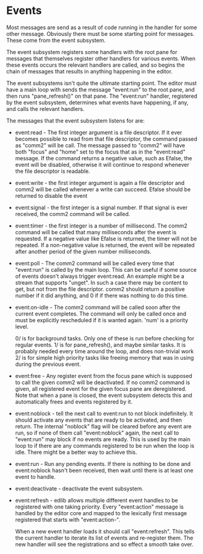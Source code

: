 # Events

Most messages are send as a result of code running in the handler for
some other message.  Obviously there must be some starting point for
messages.  These come from the event subsystem.

The event subsystem registers some handlers with the root pane for
messages that themselves register other handlers for various events.
When these events occurs the relevant handlers are called, and so begins
the chain of messages that results in anything happening in the editor.

The event subsystems isn't quite the ultimate starting point.  The
editor must have a main loop with sends the message "event:run" to the
root pane, and then runs "pane_refresh()" on that pane.  The "event:run"
handler, registered by the event subsystem, determines what events have
happening, if any, and calls the relevant handlers.

The messages that the event subsystem listens for are:

- event:read - The first integer argument is a file descriptor.  If it
  ever becomes possible to read from that file descriptor, the command
  passed as "comm2" will be call.  The message passed to "comm2" will
  have both "focus" and "home" set to the focus that as in the
  "event:read" message.  If the command returns a negative value, such
  as Efalse, the event will be disabled, otherwise it will continue to
  respond whenever the file descriptor is readable.

- event:write - the first integer argument is again a file descriptor
  and comm2 will be called whenever a write can succeed.  Efalse should
  be returned to disable the event

- event:signal - the first integer is a signal number.  If that signal
  is ever received, the comm2 command will be called.

- event:timer - the first integer is a number of millisecond.  The comm2
  command will be called that many milliseconds after the event is
  requested. If a negative value like Efalse is returned, the timer will
  not be repeated.  If a non-negative value is returned, the event will
  be repeated after another period of the given number milliseconds.

- event:poll - The comm2 command will be called every time that
  "event:run" is called by the main loop.  This can be useful if some
  source of events doesn't always trigger event:read.  An example might
  be a stream that supports "unget".  In such a case there may be
  content to get, but not from the file descriptor.
  comm2 should return a positive number if it did anything, and 0 if
  if there was nothing to do this time.

- event:on-idle - The comm2 command will be called soon after the
  current event completes.  The command will only be called once and
  must be explicitly rescheduled if it is wanted again.
  'num' is a priority level.

  0/ is for background tasks.  Only one of these is run before checking
     for regular events.
  1/ is for pane_refresh(), and maybe similar tasks.  It is probably
     needed every time around the loop, and does non-trivial work
  2/ is for simple high priority tasks like freeing memory that was in
     using during the previous event.

- event:free - Any register event from the focus pane which is supposed
  to call the given comm2 will be deactivated.  If no comm2 command is
  given, all registered event for the given focus pane are deregistered.
  Note that when a pane is closed, the event subsystem detects this and
  automatically frees and events registered by it.

- event:noblock - tell the next call to event:run to not block
  indefinitely.  It should activate any events that are ready to be
  activated, and then return.  The internal "noblock" flag will be
  cleared before any event are run, so if none of them call
  "event:noblock" again, the next call to "event:run" may block if no
  events are ready.  This is used by the main loop to if there are any
  commands registered to be run when the loop is idle.  There might be a
  better way to achieve this.

- event:run - Run any pending events.  If there is nothing to be done
  and event:noblock hasn't been received, then wait until there is at
  least one event to handle.

- event:deactivate - deactivate the event subsystem.

- event:refresh - edlib allows multiple different event handles to be
  registered with one taking priority.  Every "event:action" message is
  handled by the editor core and mapped to the lexically first message
  registered that starts with "event:action-".

  When a new event handler loads it should call "event:refresh".  This
  tells the current handler to iterate its list of events and
  re-register them.  The new handler will see the registrations and so
  effect a smooth take over.
